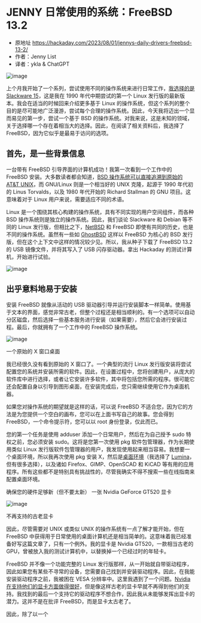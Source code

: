 # JENNY 日常使用的系统：FreeBSD 13.2

- 原地址 <https://hackaday.com/2023/08/01/jennys-daily-drivers-freebsd-13-2/>
- 作者：Jenny List
- 译者：ykla & ChatGPT

![image](https://github.com/FreeBSD-Ask/Translated-articles/assets/10327999/33485271-7297-4391-ae82-5c1d486b2a5e)


上个月我开始了一个系列，尝试使用不同的操作系统来进行日常工作，[我选择的是 Slackware 15](https://hackaday.com/2023/07/10/jennys-daily-drivers-slackware-15/)，这是我在 1990 年代中期尝试的第一个 Linux 发行版的最新版本。我会在适当的时候回来介绍更多基于 Linux 的操作系统，但这个系列的整个目的是尽可能地广泛漫游，尝试每个合理的操作系统。因此，今天我将迈出一个显而易见的第一步，尝试一个基于 BSD 的操作系统。对我来说，这是未知的领域，关于选择哪一个存在着相当大的选择。因此，在阅读了相关资料后，我选择了 FreeBSD，因为它似乎是最易于访问的选项。

## 首先，是一些背景信息

一台带有 FreeBSD 引导界面的计算机成功！我第一次看到一个工作中的 FreeBSD 安装。大多数读者都会知道，[BSD 操作系统可以直接追溯到原始的 AT&T UNIX](https://hackaday.com/2019/11/05/will-the-real-unix-please-stand-up/)，而 GNU/Linux 则是一个相当好的 UNIX 克隆，起源于 1990 年代初的 Linus Torvalds，以及 1980 年代开始的 Richard Stallman 的 GNU 项目。这意味着对于 Linux 用户来说，需要适应不同的术语。

Linux 是一个围绕其核心构建的操作系统，具有不同实现的用户空间组件，而各种 BSD 操作系统则是独立的操作系统。因此，我们谈论 Slackware 和 Debian 等不同的 Linux 发行版，但相比之下，[NetBSD](https://www.netbsd.org/) 和 FreeBSD 即使有共同的历史，也是不同的操作系统。虽然有一些如 [GhostBSD](https://www.ghostbsd.org/) 这样以 FreeBSD 为核心的 BSD 发行版，但在这个上下文中这样的情况较少见。所以，我从种子下载了 FreeBSD 13.2 的 USB 镜像文件，并将其写入了 USB 闪存驱动器。拿出 Hackaday 的测试计算机，开始进行试验。

![image](https://github.com/FreeBSD-Ask/Translated-articles/assets/10327999/8cde3a3d-cf16-450b-8ad2-b5dde29e2e32)

## 出乎意料地易于安装

安装 FreeBSD 就像从活动的 USB 驱动器引导并运行安装脚本一样简单。使用基于文本的界面，感觉非常古老，但整个过程还是相当顺利的。有一个选项可以自动分区磁盘，然后选择一些基本服务进行安装（如果需要），然后它会进行安装过程。最后，你就拥有了一个工作中的 FreeBSD 操作系统。

![image](https://github.com/FreeBSD-Ask/Translated-articles/assets/10327999/98af25ab-4530-414b-8c23-27ade8bbc11f)

一个原始的 X 窗口桌面

我已经很久没有看到原始的 X 窗口了。一个典型的流行 Linux 发行版安装将尝试配置您的系统并安装所需的软件。因此，在设置过程中，您将创建用户，从庞大的软件库中进行选择，或者让它安装许多软件，其中将包括您所需的程序。很可能它还会配置自身以引导到图形桌面，在安装完成后，您只需继续使用它作为桌面机器。

如果您对操作系统的期望就是这样的话，可以说 FreeBSD 不适合您，因为它的方法是为您提供一个空白的画布，您可以在上面书写自己的故事。您会得到 FreeBSD，一个命令提示符，您可以以 root 身份登录，仅此而已。

您的第一个任务是使用 adduser 添加一个日常用户，然后在为自己授予 sudo 特权之前，您必须安装 sudo。这将是您第一次使用 pkg 软件包管理器，作为长期使用类似 Linux 发行版软件包管理器的用户，我发现使用起来相当容易。我想要一个桌面环境，所以我再次使用 pkg 安装 X，然后是[桌面环境](https://docs.freebsd.org/en/books/handbook/desktop/)（我选择了 [Lumina](https://lumina-desktop.org/)，但有很多选择），以及诸如 Firefox、GIMP、OpenSCAD 和 KiCAD 等有用的应用程序。所有这些都不是特别具有挑战性的，尽管我确实不得不搜索一些在线指南来配置桌面环境。

确保您的硬件足够新（但不要太新）
一张 Nvidia GeForce GT520 显卡

![image](https://github.com/FreeBSD-Ask/Translated-articles/assets/10327999/f8b87661-766f-42e5-ab62-b2994f9957de)

不再支持的古老显卡

因此，尽管需要对 UNIX 或类似 UNIX 的操作系统有一点了解才能开始，但在 FreeBSD 中获得用于日常使用的桌面计算机还是相当简单的。这意味着我已经准备好写这篇文章了，只有一个例外。我的显卡是 Nvidia GT520，一款相当古老的 GPU，曾被放入我的测试计算机中，以替换掉一个已经过时的年轻卡。

FreeBSD 并不像一个功能完整的 Linux 发行版那样，从一开始就自带驱动程序，因此如果您有某些不寻常的设备，您需要自己找到并安装驱动程序。因此，在我能安装驱动程序之前，我被困在 VESA 分辨率中。这里我遇到了一个问题。[Nvidia 在支持他们的显卡方面做得很好](https://www.nvidia.com/en-us/drivers/unix/)，但是像这样古老的显卡早就不再得到他们的支持。我找到的最后一个支持它的驱动程序不想合作，因此我从未能够发挥出显卡的潜力。这并不是在批评 FreeBSD，而是显卡太古老了。

因此，除了以一个
